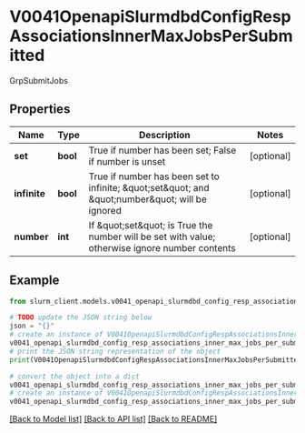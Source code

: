 # V0041OpenapiSlurmdbdConfigRespAssociationsInnerMaxJobsPerSubmitted

GrpSubmitJobs

## Properties

Name | Type | Description | Notes
------------ | ------------- | ------------- | -------------
**set** | **bool** | True if number has been set; False if number is unset | [optional] 
**infinite** | **bool** | True if number has been set to infinite; \&quot;set\&quot; and \&quot;number\&quot; will be ignored | [optional] 
**number** | **int** | If \&quot;set\&quot; is True the number will be set with value; otherwise ignore number contents | [optional] 

## Example

```python
from slurm_client.models.v0041_openapi_slurmdbd_config_resp_associations_inner_max_jobs_per_submitted import V0041OpenapiSlurmdbdConfigRespAssociationsInnerMaxJobsPerSubmitted

# TODO update the JSON string below
json = "{}"
# create an instance of V0041OpenapiSlurmdbdConfigRespAssociationsInnerMaxJobsPerSubmitted from a JSON string
v0041_openapi_slurmdbd_config_resp_associations_inner_max_jobs_per_submitted_instance = V0041OpenapiSlurmdbdConfigRespAssociationsInnerMaxJobsPerSubmitted.from_json(json)
# print the JSON string representation of the object
print(V0041OpenapiSlurmdbdConfigRespAssociationsInnerMaxJobsPerSubmitted.to_json())

# convert the object into a dict
v0041_openapi_slurmdbd_config_resp_associations_inner_max_jobs_per_submitted_dict = v0041_openapi_slurmdbd_config_resp_associations_inner_max_jobs_per_submitted_instance.to_dict()
# create an instance of V0041OpenapiSlurmdbdConfigRespAssociationsInnerMaxJobsPerSubmitted from a dict
v0041_openapi_slurmdbd_config_resp_associations_inner_max_jobs_per_submitted_from_dict = V0041OpenapiSlurmdbdConfigRespAssociationsInnerMaxJobsPerSubmitted.from_dict(v0041_openapi_slurmdbd_config_resp_associations_inner_max_jobs_per_submitted_dict)
```
[[Back to Model list]](../README.md#documentation-for-models) [[Back to API list]](../README.md#documentation-for-api-endpoints) [[Back to README]](../README.md)



